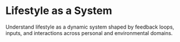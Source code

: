# Lifestyle as a System

Understand lifestyle as a dynamic system shaped by feedback loops, inputs, and interactions across personal and environmental domains.